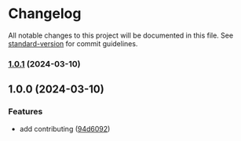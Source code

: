 # Changelog

All notable changes to this project will be documented in this file. See [standard-version](https://github.com/conventional-changelog/standard-version) for commit guidelines.

### [1.0.1](https://github.com/neverovski/nodejs-eslint-prettier-husky/compare/v1.0.0...v1.0.1) (2024-03-10)

## 1.0.0 (2024-03-10)


### Features

* add contributing ([94d6092](https://github.com/neverovski/nodejs-eslint-prettier-husky/commit/94d6092c05a582f7fda21d6d0c07666c7a3d473a))
